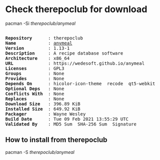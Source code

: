 # Check therepoclub for download

pacman -Si *therepoclub/anymeal*

<div class="highlight"><pre class="highlight"><text>
<b>Repository</b>      : therepoclub
<b>Name</b>            : <a href="../../x86_64/anymeal-1.13-1-x86_64.pkg.tar.zst">anymeal</a>
<b>Version</b>         : 1.13-1
<b>Description</b>     : A recipe database software
<b>Architecture</b>    : x86_64
<b>URL</b>             : https://wedesoft.github.io/anymeal
<b>Licenses</b>        : GPL3
<b>Groups</b>          : None
<b>Provides</b>        : None
<b>Depends On</b>      : hicolor-icon-theme  recode  qt5-webkit
<b>Optional Deps</b>   : None
<b>Conflicts With</b>  : None
<b>Replaces</b>        : None
<b>Download Size</b>   : 396.89 KiB
<b>Installed Size</b>  : 649.92 KiB
<b>Packager</b>        : Wayne Wesley <wayne6324@gmail.com>
<b>Build Date</b>      : Tue 09 Feb 2021 13:55:29 UTC
<b>Validated By</b>    : MD5 Sum  SHA-256 Sum  Signature
</text></pre></div>

## How to install from therepoclub

pacman -S *therepoclub/anymeal*
